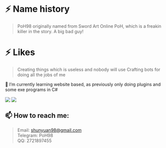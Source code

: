 # ⚡ Name history
> PoH98 originally named from Sword Art Online PoH, which is a freakin killer in the story. A big bad guy!

# ⚡ Likes
> Creating things which is useless and nobody will use
> Crafting bots for doing all the jobs of me

🌱 I’m currently learning website based, as previously only doing plugins and some exe programs in C#

<img align="center" src="https://github-readme-stats.vercel.app/api?username=PoH98&show_icons=true" />
<img align="center" src="https://github-readme-stats.vercel.app/api/top-langs/?username=PoH98"/>

## 📫 How to reach me: <br/>
> Email: shunyuan98@gmail.com<br/>
> Telegram: PoH98<br/>
> QQ: 2721897455<br/>

<!--
**PoH98/PoH98** is a ✨ _special_ ✨ repository because its `README.md` (this file) appears on your GitHub profile.

Here are some ideas to get you started:

- 🔭 I’m currently working on ...
- 🌱 I’m currently learning ...
- 👯 I’m looking to collaborate on ...
- 🤔 I’m looking for help with ...
- 💬 Ask me about ...
- 📫 How to reach me: ...
- 😄 Pronouns: ...
- ⚡ Fun fact: ...
-->
